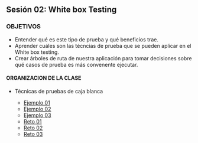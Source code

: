 
## Sesión 02: White box Testing

### OBJETIVOS 

- Entender qué es este tipo de prueba y qué beneficios trae.
- Aprender cuáles son las técncias de prueba que se pueden aplicar en el White box testing.
- Crear árboles de ruta de nuestra aplicación para tomar decisiones sobre qué casos de prueba es más convenente ejecutar.

#### ORGANIZACION DE LA CLASE 

- Técnicas de pruebas de caja blanca

	- [Ejemplo 01](Ejemplo-01)
	- [Ejemplo 02](Ejemplo-02)
	- [Ejemplo 03](Ejemplo-03)
	- [Reto 01](Reto-01)
	- [Reto 02](Reto-02)
	- [Reto 03](Reto-03)

